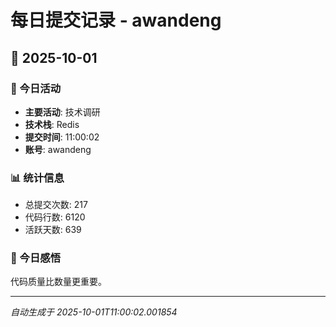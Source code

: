 # 每日提交记录 - awandeng

## 📅 2025-10-01

### 🎯 今日活动
- **主要活动**: 技术调研
- **技术栈**: Redis
- **提交时间**: 11:00:02
- **账号**: awandeng

### 📊 统计信息
- 总提交次数: 217
- 代码行数: 6120
- 活跃天数: 639

### 💭 今日感悟
代码质量比数量更重要。

---
*自动生成于 2025-10-01T11:00:02.001854*
